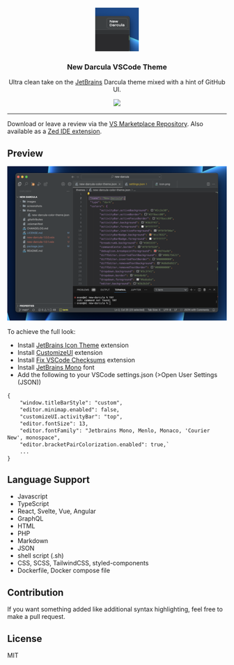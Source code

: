 <p align="center">
    <img src="./images/icon.png" width="100" alt="Logo"/>
    <h3 align="center">New Darcula VSCode Theme</h3>
    <p align="center">
	Ultra clean take on the <a href="https://www.jetbrains.com/">JetBrains</a> Darcula theme mixed with a hint of GitHub UI.
        <br/>
        <p align="center">
		<img src="https://img.shields.io/github/stars/e-simpson/new-darcula">
        </p>
    </p>
</p>
<hr/>

Download or leave a review via the [VS Marketplace Repository](https://marketplace.visualstudio.com/items?itemName=e-simpson.new-darcula). Also available as a [Zed IDE extension](https://github.com/e-simpson/new-darcula-z).

## Preview
![Screenshot](https://raw.githubusercontent.com/e-simpson/new-darcula/main/images/screenshot.png)

To achieve the full look:
- Install [JetBrains Icon Theme](https://marketplace.visualstudio.com/items?itemName=chadalen.vscode-jetbrains-icon-theme) extension
- Install [CustomizeUI](https://marketplace.visualstudio.com/items?itemName=iocave.customize-ui) extension
- Install [Fix VSCode Checksums](https://marketplace.visualstudio.com/items?itemName=lehni.vscode-fix-checksums) extension
- Install [JetBrains Mono](https://www.jetbrains.com/lp/mono) font
- Add the following to your VSCode settings.json (>Open User Settings (JSON))
```
{
    "window.titleBarStyle": "custom",
    "editor.minimap.enabled": false,
    "customizeUI.activityBar": "top",
    "editor.fontSize": 13,
    "editor.fontFamily": "Jetbrains Mono, Menlo, Monaco, 'Courier New', monospace",
    "editor.bracketPairColorization.enabled": true,`
    ...
}
```

## Language Support
- Javascript
- TypeScript
- React, Svelte, Vue, Angular
- GraphQL
- HTML
- PHP
- Markdown
- JSON
- shell script (.sh)
- CSS, SCSS, TailwindCSS, styled-components
- Dockerfile, Docker compose file

## Contribution
If you want something added like additional syntax highlighting, feel free to make a pull request.

## License
MIT


